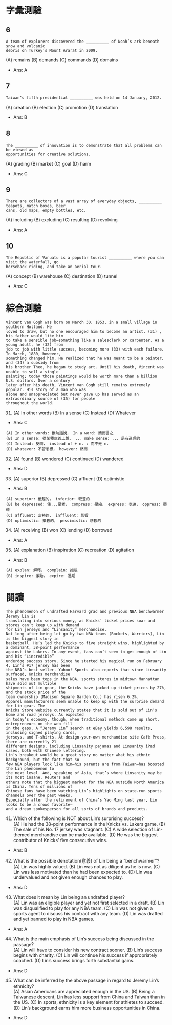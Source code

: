 # 字彙測驗
## 6
``` 
A team of explorers discovered the __________ of Noah’s ark beneath snow and volcanic
debris on Turkey’s Mount Ararat in 2009.
```
(A) remains (B) demands (C) commands (D) domains
* Ans: A

## 7 
```
Taiwan’s fifth presidential __________ was held on 14 January, 2012.
```
(A) creation (B) election (C) promotion (D) translation
* Ans: B

## 8
```
The __________ of innovation is to demonstrate that all problems can be viewed as
opportunities for creative solutions.
```
(A) grading (B) market (C) goal (D) harm
* Ans: C

## 9
```
There are collectors of a vast array of everyday objects, __________ teapots, match boxes, beer
cans, old maps, empty bottles, etc.
```
(A) including (B) excluding (C) resulting (D) revolving
* Ans: A

## 10
```
The Republic of Vanuatu is a popular tourist __________ where you can visit the waterfall, go
horseback riding, and take an aerial tour.
```
(A) concept (B) warehouse (C) destination (D) tunnel 
* Ans: C


# 綜合測驗
```
Vincent van Gogh was born on March 30, 1853, in a small village in southern Holland. He
loved to draw, but no one encouraged him to become an artist. (31) , his father would like him
to take a sensible job—something like a salesclerk or carpenter. As a young adult, he (32) from
job to job with little success, becoming more (33) with each failure. In March, 1880, however,
something changed him. He realized that he was meant to be a painter, and (34) a subsidy from
his brother Theo, he began to study art. Until his death, Vincent was unable to sell a single
painting; today those paintings would be worth more than a billion U.S. dollars. Over a century
later after his death, Vincent van Gogh still remains extremely popular. His story of a man who was
alone and unappreciated but never gave up has served as an extraordinary source of (35) for people
throughout the world.
```
31. (A) In other words (B) In a sense (C) Instead (D) Whatever
* Ans: C
```
(A) In other words: 換句話說， In a word: 簡而言之
(B) In a sense: 從某種意義上說， ... make sense: ... 是有道理的
(C) Instead: 反而， instead of + n. : 而不是 n.
(D) whatever: 不管怎樣， however: 然而
```

32. (A) found (B) wondered (C) continued (D) wandered
* Ans: D

33. (A) superior (B) depressed (C) affluent (D) optimistic
* Ans: B
```
(A) superior: 優越的， inferior: 較差的
(B) be depressed: 使...憂鬱， compress: 壓縮， express: 表達， oppress: 壓迫
(C) affluent: 富裕的， inffluent: 影響
(D) optimistic: 樂觀的， pessimistic: 悲觀的
```

34. (A) receiving (B) won (C) lending (D) borrowed
* Ans: A

35. (A) explanation (B) inspiration (C) recreation (D) agitation 
* Ans: B
```
(A) explan: 解釋， complain: 抱怨
(B) inspire: 激勵， expire: 過期
```

# 閱讀
```
The phenomenon of undrafted Harvard grad and previous NBA benchwarmer Jeremy Lin is
translating into serious money, as Knicks’ ticket prices soar and stores can’t keep up with demand
for Lin jerseys and “Linsanity” merchandise.
Not long after being let go by two NBA teams (Rockets, Warriors), Lin is the biggest story in
basketball. He’s led the Knicks to five straight wins, highlighted by a dominant, 38-point performance
against the Lakers. In any event, fans can’t seem to get enough of Lin and his “Lincredible”
underdog success story. Since he started his magical run on February 4, Lin’s #17 jersey has been
the NBA’s best seller. Yahoo! Sports also reports that since Linsanity surfaced, Knicks merchandise
sales have been tops in the NBA, sports stores in midtown Manhattan have sold out multiple
shipments of Lin gear, the Knicks have jacked up ticket prices by 27%, and the stock price of the
team ownership (Madison Square Garden Co.) has risen 6.2%.
Apparel manufacturers seem unable to keep up with the surprise demand for Lin gear. The
Knicks Store website currently states that it is sold out of Lin’s home and road jerseys. As expected
in today’s economy, though, when traditional methods come up short, entrepreneurs on the web fill
in the gaps. A “Jeremy Lin” search at eBay yields 6,598 results, including signed playing cards,
jerseys, and T-shirts. At design-your-own merchandise site Cafè Press, there are currently 21
different designs, including Linsanity pajamas and Linsanity iPad cases, both with Chinese lettering.
Lin’s breakout would be a great story no matter what his ethnic background, but the fact that so
few NBA players look like him—his parents are from Taiwan—has boosted the Lin phenomenon to
the next level. And, speaking of Asia, that’s where Linsanity may be its most insane. Reuters and
others note that the biggest market for the NBA outside North America is China. Tens of millions of
Chinese fans have been watching Lin’s highlights on state-run sports channels over the past weeks.
Especially after the retirement of China’s Yao Ming last year, Lin looks to be a crowd favorite—
and a dream spokesperson for all sorts of brands and products.
```
41. Which of the following is NOT about Lin’s surprising success?  
(A) He had the 38-point performance in the Knicks vs. Lakers game.
(B) The sale of his No. 17 jersey was stagnant.
(C) A wide selection of Lin-themed merchandise can be made available.
(D) He was the biggest contributor of Knicks’ five consecutive wins.
* Ans: B

42. What is the possible denotation(意義) of Lin being a “benchwarmer”?  
(A) Lin was highly valued.
(B) Lin was not as diligent as he is now.
(C) Lin was less motivated than he had been expected to.
(D) Lin was undervalued and not given enough chances to play.
* Ans: D

43. What does it mean by Lin being an undrafted player?  
(A) Lin was an eligible player and yet not first selected in a draft.
(B) Lin was disqualified to play for any NBA team.
(C) Lin was not given a sports agent to discuss his contract with any team.
(D) Lin was drafted and yet banned to play in NBA games.
* Ans: A

44. What is the main emphasis of Lin’s success being discussed in the passage?  
(A) Lin will have to consider his new contract sooner.
(B) Lin’s success begins with charity.
(C) Lin will continue his success if appropriately coached.
(D) Lin’s success brings forth substantial gains.
* Ans: D

45. What can be inferred by the above passage in regard to Jeremy Lin’s ethnicity?  
(A) Asian Americans are appreciated enough in the US.
(B) Being a Taiwanese descent, Lin has less support from China and Taiwan than in the US.
(C) In sports, ethnicity is a key element for athletes to succeed.
(D) Lin’s background earns him more business opportunities in China. 
* Ans: D